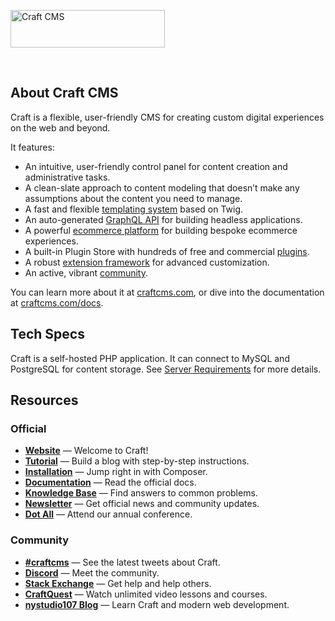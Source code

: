 <a href="https://craftcms.com/" rel="noopener" target="_blank"><img width="247" height="60" src="https://craftcms.com/craftcms.svg" alt="Craft CMS"></a>

<br>

## About Craft CMS

Craft is a flexible, user-friendly CMS for creating custom digital experiences on the web and beyond.

It features:

- An intuitive, user-friendly control panel for content creation and administrative tasks.
- A clean-slate approach to content modeling that doesn’t make any assumptions about the content you need to manage.
- A fast and flexible [templating system](https://craftcms.com/docs/4.x/dev/twig-primer.html) based on Twig.
- An auto-generated [GraphQL API](https://craftcms.com/docs/4.x/graphql.html) for building headless applications.
- A powerful [ecommerce platform](https://craftcms.com/commerce) for building bespoke ecommerce experiences.
- A built-in Plugin Store with hundreds of free and commercial [plugins](https://plugins.craftcms.com/).
- A robust [extension framework](https://craftcms.com/docs/4.x/extend/) for advanced customization.
- An active, vibrant [community](https://craftcms.com/community).

You can learn more about it at [craftcms.com](https://craftcms.com), or dive into the documentation at [craftcms.com/docs](https://craftcms.com/docs/4.x/).

## Tech Specs

Craft is a self-hosted PHP application. It can connect to MySQL and PostgreSQL for content storage. See [Server Requirements](https://craftcms.com/docs/4.x/requirements.html) for more details.

## Resources

### Official

- **[Website](https://craftcms.com)** — Welcome to Craft!
- **[Tutorial](https://craftcms.com/docs/getting-started-tutorial/)** — Build a blog with step-by-step instructions.
- **[Installation](https://craftcms.com/docs/4.x/installation.html)** — Jump right in with Composer.
- **[Documentation](https://craftcms.com/docs/)** — Read the official docs.
- **[Knowledge Base](https://craftcms.com/knowledge-base)** — Find answers to common problems.
- **[Newsletter](https://craftcms.com/newsletter/subscribe)** — Get official news and community updates.
- **[Dot All](https://craftcms.com/events)** — Attend our annual conference.

### Community

- **[#craftcms](https://twitter.com/hashtag/craftcms)** — See the latest tweets about Craft.
- **[Discord](https://craftcms.com/discord)** — Meet the community.
- **[Stack Exchange](http://craftcms.stackexchange.com/)** — Get help and help others.
- **[CraftQuest](https://craftquest.io/)** — Watch unlimited video lessons and courses.
- **[nystudio107 Blog](https://nystudio107.com/blog)** — Learn Craft and modern web development.
